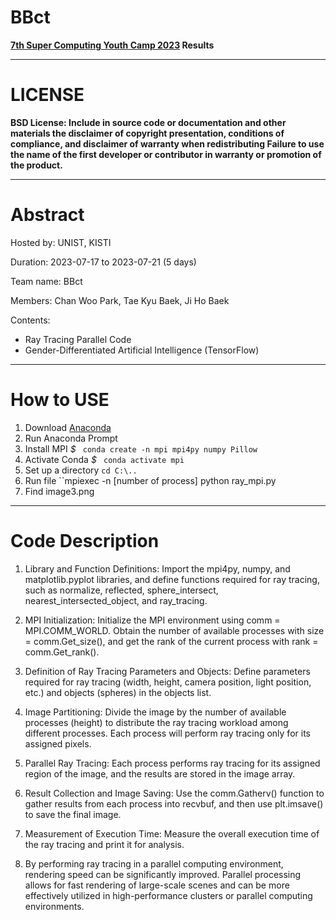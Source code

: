 # __BBct__

**[7th Super Computing Youth Camp 2023](https://sites.google.com/view/scyouthcamp/) Results**

***
# LICENSE
**BSD License: Include in source code or documentation and other materials the disclaimer of copyright presentation, conditions of compliance, and disclaimer of warranty when redistributing
Failure to use the name of the first developer or contributor in warranty or promotion of the product.**

***
# Abstract

Hosted by: UNIST, KISTI

Duration: 2023-07-17 to 2023-07-21 (5 days)

Team name: BBct

Members: Chan Woo Park, Tae Kyu Baek, Ji Ho Baek

Contents: 
- Ray Tracing Parallel Code
- Gender-Differentiated Artificial Intelligence (TensorFlow)

***

# How to USE

1. Download [Anaconda](https://www.anaconda.com/)
2. Run Anaconda Prompt
3. Install MPI *$* `` conda create -n mpi mpi4py numpy Pillow``
5. Activate Conda *$* `` conda activate mpi``
6. Set up a directory ``cd C:\..``
7. Run file ``mpiexec -n [number of process] python ray_mpi.py
8. Find image3.png

***

# Code Description

1. Library and Function Definitions: Import the mpi4py, numpy, and matplotlib.pyplot libraries, and define functions required for ray tracing, such as normalize, reflected, sphere_intersect, nearest_intersected_object, and ray_tracing.

2. MPI Initialization: Initialize the MPI environment using comm = MPI.COMM_WORLD. Obtain the number of available processes with size = comm.Get_size(), and get the rank of the current process with rank = comm.Get_rank().

3. Definition of Ray Tracing Parameters and Objects: Define parameters required for ray tracing (width, height, camera position, light position, etc.) and objects (spheres) in the objects list.

4. Image Partitioning: Divide the image by the number of available processes (height) to distribute the ray tracing workload among different processes. Each process will perform ray tracing only for its assigned pixels.

5. Parallel Ray Tracing: Each process performs ray tracing for its assigned region of the image, and the results are stored in the image array.

6. Result Collection and Image Saving: Use the comm.Gatherv() function to gather results from each process into recvbuf, and then use plt.imsave() to save the final image.

7. Measurement of Execution Time: Measure the overall execution time of the ray tracing and print it for analysis.

8. By performing ray tracing in a parallel computing environment, rendering speed can be significantly improved. Parallel processing allows for fast rendering of large-scale scenes and can be more effectively utilized in high-performance clusters or parallel computing environments.
